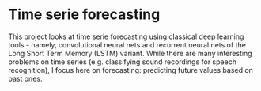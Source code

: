 # Time serie forecasting

This project looks at time serie forecasting using classical deep learning tools - namely, convolutional neural nets and recurrent neural nets of the Long Short Term Memory (LSTM) variant. While there are many interesting problems on time series (e.g. classifying sound recordings for speech recognition), I focus here on forecasting: predicting future values based on past ones. 
